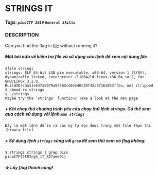 # STRINGS IT
##### Tags: `picoCTF 2019` `General Skills`
### DESCRIPTION
Can you find the flag in [file](https://jupiter.challenges.picoctf.org/static/5bd86036f013ac3b9c958499adf3e2e2/strings) without running it?
##### Một bài nữa về kiểm tra file và sử dụng các lệnh để xem nội dung file
```
$file strings
strings: ELF 64-bit LSB pie executable, x86-64, version 1 (SYSV), dynamically linked, interpreter /lib64/ld-linux-x86-64.so.2, for GNU/Linux 3.2.0, BuildID[sha1]=047a5079a5f563cd0e540d28f42a37161093ffda, not stripped
$ chmod +x strings
$ ./strings
Maybe try the 'strings' function? Take a look at the man page
```
##### + Khi chạy thử chương trình yêu cầu chạy thử lệnh strings. Có thể xem qua cách sử dụng với lệnh `man strings`
```
Đây là một lệnh để in ra các ký tự đọc được trong một file thực thi (binary file)
```
##### + Sử dụng lệnh `strings` cùng với `grep` để xem thử xem có flag không:
```
$ strings strings | grep pico
picoCTF{5tRIng5_1T_827aee91}
```
##### => Lấy flag thành công!
